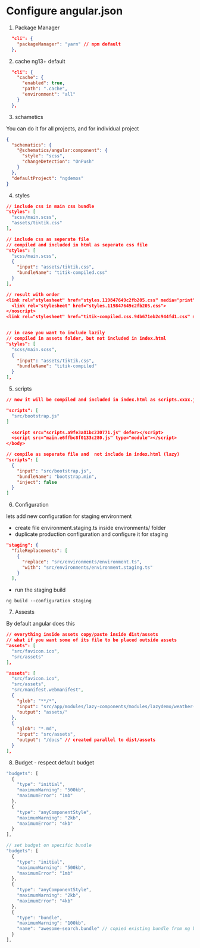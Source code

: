 # Configure angular.json

1. Package Manager

```json
  "cli": {
    "packageManager": "yarn" // npm default
  },
```

2. cache ng13+ default

```json
  "cli": {
    "cache": {
      "enabled": true,
      "path": ".cache",
      "environment": "all"
    }
  },
```

3. schametics

You can do it for all projects, and for individual project

```json
{
  "schematics": {
    "@schematics/angular:component": {
      "style": "scss",
      "changeDetection": "OnPush"
    }
  },
  "defaultProject": "ngdemos"
}
```

4. styles

```json
// include css in main css bundle
"styles": [
  "scss/main.scss",
  "assets/tiktik.css"
],

// include css as seperate file
// compiled and included in html as seperate css file
"styles": [
  "scss/main.scss",
  {
    "input": "assets/tiktik.css",
    "bundleName": "titik-compiled.css"
  }
],

// result with order
<link rel="stylesheet" href="styles.119847649c2fb205.css" media="print" onload="this.media='all'"><noscript>
  <link rel="stylesheet" href="styles.119847649c2fb205.css">
</noscript>
<link rel="stylesheet" href="titik-compiled.css.94b671eb2c944fd1.css" media="print" onload="this.media='all'">


// in case you want to include lazily
// compiled in assets folder, but not included in index.html
"styles": [
  "scss/main.scss",
  {
    "input": "assets/tiktik.css",
    "bundleName": "titik-compiled"
  }
],
```

5. scripts

```json
// now it will be compiled and included in index.html as scripts.xxxx.js

"scripts": [
  "src/bootstrap.js"
]

  <script src="scripts.a9fe3a81bc230771.js" defer></script>
  <script src="main.e6ffbc8f0133c280.js" type="module"></script>
</body>

// compile as seperate file and  not include in index.html (lazy)
"scripts": [
  {
    "input": "src/bootstrap.js",
    "bundleName": "bootstrap.min",
    "inject": false
  }
]
```

6. Configuration

lets add new configuration for staging environment

- create file environment.staging.ts inside environments/ folder
- duplicate production configuration and configure it for staging

```json
"staging": {
  "fileReplacements": [
    {
      "replace": "src/environments/environment.ts",
      "with": "src/environments/environment.staging.ts"
    }
  ],
```

- run the staging build

```
ng build --configuration staging
```

7. Assests

By default angular does this

```json
// everything inside assets copy/paste inside dist/assets
// what if you want some of its file to be placed outside assets
"assets": [
  "src/favicon.ico",
  "src/assets"
],
```

```json
"assets": [
  "src/favicon.ico",
  "src/assets",
  "src/manifest.webmanifest",
  {
    "glob": "**/*",
    "input": "src/app/modules/lazy-components/modules/lazydemo/weather-forecast/assets/",
    "output": "assets/"
  },
  {
    "glob": "*.md",
    "input": "src/assets",
    "output": "/docs" // created parallel to dist/assets
  }
],
```

8. Budget - respect default budget

```javascript
"budgets": [
  {
    "type": "initial",
    "maximumWarning": "500kb",
    "maximumError": "1mb"
  },
  {
    "type": "anyComponentStyle",
    "maximumWarning": "2kb",
    "maximumError": "4kb"
  }
],

// set budget on specific bundle
"budgets": [
  {
    "type": "initial",
    "maximumWarning": "500kb",
    "maximumError": "1mb"
  },
  {
    "type": "anyComponentStyle",
    "maximumWarning": "2kb",
    "maximumError": "4kb"
  },
  {
    "type": "bundle",
    "maximumWarning": "100kb",
    "name": "awesome-search.bundle" // copied existing bundle from ng build
  }
],
```
